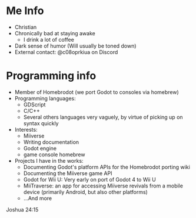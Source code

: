 # Me Info
* Christian
* Chronically bad at staying awake
  * I drink a lot of coffee
* Dark sense of humor (Will usually be toned down)
* External contact: @c08oprkiua on Discord

# Programming info
* Member of Homebrodot (we port Godot to consoles via homebrew)
* Programming languages:
  * GDScript
  * C/C++
  * Several others languages very vaguely, by virtue of picking up on syntax quickly
* Interests:
  * Miiverse
  * Writing documentation
  * Godot engine
  * game console homebrew
* Projects I have in the works:
  * Documenting Godot's platform APIs for the Homebrodot porting wiki
  * Documenting the Miiverse game API
  * Godot for Wii U: Very early on port of Godot 4 to Wii U
  * MiiTraverse: an app for accessing Miiverse revivals from a mobile device (primarily Android, but also other platforms)
  * ...And more


Joshua 24:15

<!--

-->

